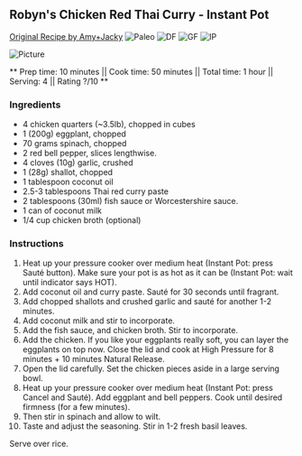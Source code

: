 ## Robyn's Chicken Red Thai Curry - Instant Pot

[Original Recipe by Amy+Jacky](https://www.pressurecookrecipes.com/easyrecipe-print/10651-0/)
![Paleo](https://img.shields.io/badge/-Paleo-blueviolet.svg)
![DF](https://img.shields.io/badge/-Dairy--free-blue.svg)
![GF](https://img.shields.io/badge/-Gluten--free-yellow.svg)
![IP](https://img.shields.io/badge/-Instant%20pot-ff69b4.svg)

![Picture](../img/)

** Prep time: 10 minutes || Cook time: 50 minutes || Total time: 1 hour || Serving: 4 || Rating ?/10 **

### Ingredients

- 4 chicken quarters (~3.5lb), chopped in cubes
- 1 (200g) eggplant, chopped
- 70 grams spinach, chopped
- 2 red bell pepper, slices lengthwise.
- 4 cloves (10g) garlic, crushed
- 1 (28g) shallot, chopped
- 1 tablespoon coconut oil
- 2.5-3 tablespoons Thai red curry paste
- 2 tablespoons (30ml) fish sauce or Worcestershire sauce.
- 1 can of coconut milk
- 1/4 cup chicken broth (optional)

### Instructions

1. Heat up your pressure cooker over medium heat (Instant Pot: press Sauté button). Make sure your pot is as hot as it can be (Instant Pot: wait until indicator says HOT).
2. Add coconut oil and curry paste. Sauté for 30 seconds until fragrant. 
3. Add chopped shallots and crushed garlic and sauté for another 1-2 minutes.
4. Add coconut milk and stir to incorporate. 
5. Add the fish sauce, and chicken broth. Stir to incorporate.
6. Add the chicken. If you like your eggplants really soft, you can layer the eggplants on top now. Close the lid and cook at High Pressure for 8 minutes + 10 minutes Natural Release. 
7. Open the lid carefully. Set the chicken pieces aside in a large serving bowl. 
8. Heat up your pressure cooker over medium heat (Instant Pot: press Cancel and Sauté). Add eggplant and bell peppers. Cook until desired firmness (for a few minutes). 
9. Then stir in spinach and allow to wilt.
10. Taste and adjust the seasoning. Stir in 1-2 fresh basil leaves.

Serve over rice.

